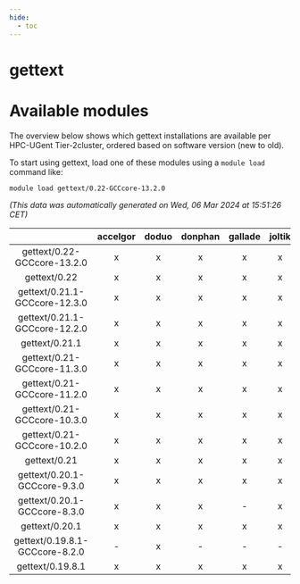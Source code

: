 ```yaml
---
hide:
  - toc
---
```


gettext
=======

# Available modules


The overview below shows which gettext installations are available per HPC-UGent Tier-2cluster, ordered based on software version (new to old).

To start using gettext, load one of these modules using a `module load` command like:

```shell
module load gettext/0.22-GCCcore-13.2.0
```

*(This data was automatically generated on Wed, 06 Mar 2024 at 15:51:26 CET)*  

| |accelgor|doduo|donphan|gallade|joltik|skitty|
| :---: | :---: | :---: | :---: | :---: | :---: | :---: |
|gettext/0.22-GCCcore-13.2.0|x|x|x|x|x|x|
|gettext/0.22|x|x|x|x|x|x|
|gettext/0.21.1-GCCcore-12.3.0|x|x|x|x|x|x|
|gettext/0.21.1-GCCcore-12.2.0|x|x|x|x|x|x|
|gettext/0.21.1|x|x|x|x|x|x|
|gettext/0.21-GCCcore-11.3.0|x|x|x|x|x|x|
|gettext/0.21-GCCcore-11.2.0|x|x|x|x|x|x|
|gettext/0.21-GCCcore-10.3.0|x|x|x|x|x|x|
|gettext/0.21-GCCcore-10.2.0|x|x|x|x|x|x|
|gettext/0.21|x|x|x|x|x|x|
|gettext/0.20.1-GCCcore-9.3.0|x|x|x|x|x|x|
|gettext/0.20.1-GCCcore-8.3.0|x|x|x|-|x|x|
|gettext/0.20.1|x|x|x|x|x|x|
|gettext/0.19.8.1-GCCcore-8.2.0|-|x|-|-|-|-|
|gettext/0.19.8.1|x|x|x|x|x|x|
